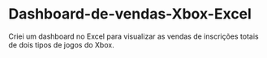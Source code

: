 # Dashboard-de-vendas-Xbox-Excel
Criei um dashboard no Excel para visualizar as vendas de inscrições totais de dois tipos de jogos do Xbox.
